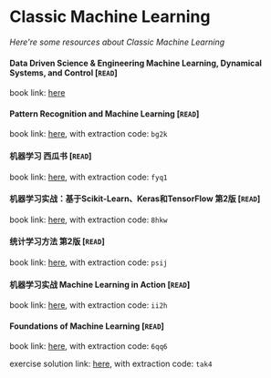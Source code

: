 # Classic Machine Learning
*Here're some resources about Classic Machine Learning*


#### Data Driven Science & Engineering Machine Learning, Dynamical Systems, and Control [`READ`]
book link: [here](http://databookuw.com/databook.pdf)

#### Pattern Recognition and Machine Learning [`READ`]
book link: [here](https://pan.baidu.com/s/1lU9aA6l0f5tDah7r1FwHSA), with extraction code: `bg2k`

#### 机器学习 西瓜书 [`READ`]
book link: [here](https://pan.baidu.com/s/1telt9anNmBqQPbAt0ezvDw), with extraction code: `fyq1`

#### 机器学习实战：基于Scikit-Learn、Keras和TensorFlow 第2版 [`READ`]
book link: [here](https://pan.baidu.com/s/12__OY6yzVoCfcrX9n8elUw), with extraction code: `8hkw`

#### 统计学习方法 第2版 [`READ`]
book link: [here](https://pan.baidu.com/s/1oh6ygaSucDkNBfLDcNemWw), with extraction code: `psij`

#### 机器学习实战 Machine Learning in Action [`READ`]
book link: [here](https://pan.baidu.com/s/10V1kdmIJMsTuy0ToOU6wOw), with extraction code: `ii2h`

#### Foundations of Machine Learning [`READ`]
book link: [here](https://pan.baidu.com/s/1lbCQHa8HATTiq17pZSDFSQ), with extraction code: `6qq6`

exercise solution link: [here](https://pan.baidu.com/s/1jJIVKRtBfylZv0QIglU8CQ), with extraction code: `tak4`
